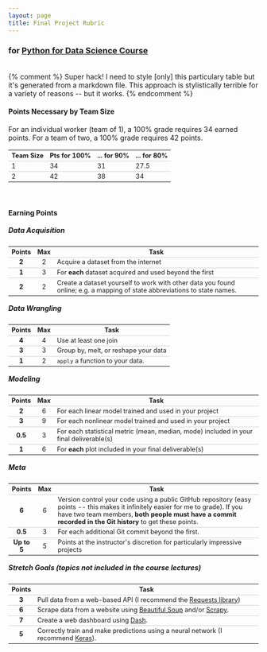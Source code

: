```yaml
---
layout: page
title: Final Project Rubric
---
```

### for [Python for Data Science Course](/courses/pages/python-for-ds-course)
<br>
{% comment %}
Super hack! I need to style [only] this particulary table but it's generated from a markdown file. This approach is stylistically terrible for a variety of reasons -- but it works.
{% endcomment %}
<style>
table th {
  font-size: 0.8em;
}
table td {
  border-top: 1px solid lightgray;
  font-size: 0.8em;
}
h5 {
  margin-top: 1em;
}
</style>

#### Points Necessary by Team Size
For an individual worker (team of 1), a 100% grade requires 34 earned points.
For a team of two, a 100% grade requires 42 points.

Team Size    | Pts for 100%             | ... for 90% | ... for 80%
-------------|--------------------------|-------------|-------------
1            | 34                       | 31          | 27.5
2            | 42                       | 38          | 34

<br>

#### Earning Points

##### Data Acquisition

Points | Max | Task
:-----:|:---:|------
**2**  |  2  | Acquire a dataset from the internet
**1**  |  3  | For **each** dataset acquired and used beyond the first
**2**  |  2  | Create a dataset yourself to work with other data you found online; e.g. a mapping of state abbreviations to state names.

##### Data Wrangling

Points | Max | Task
:-----:|:---:|------
**4**  |  4  | Use at least one join
**3**  |  3  | Group by, melt, or reshape your data
**1**  |  2  | `apply` a function to your data.

##### Modeling

Points | Max | Task
:-----:|:---:|------
**2**  |  6  | For each linear model trained and used in your project
**3**  |  9  | For each nonlinear model trained and used in your project
**0.5**|  3  | For each statistical metric (mean, median, mode) included in your final deliverable(s)
**1**  |  6  | For **each** plot included in your final deliverable(s)

##### Meta

   Points  | Max | Task
:---------:|:---:|------
   **6**   |  6  | Version control your code using a public GitHub repository (easy points -- this makes it infinitely easier for me to grade). If you have two team members, **both people must have a commit recorded in the Git history** to get these points.
  **0.5**  |  3  | For each additional Git commit beyond the first.
**Up to 5**|  5  |  Points at the instructor's discretion for particularly impressive projects

##### Stretch Goals (topics not included in the course lectures)

Points | Task
:-----:|-----
 **3** | Pull data from a web-based API (I recommend the [Requests library](https://requests.readthedocs.io/en/master/#))
 **6** | Scrape data from a website using [Beautiful Soup](https://www.crummy.com/software/BeautifulSoup/bs4/doc/) and/or [Scrapy](https://scrapy.org).
 **7** | Create a web dashboard using [Dash](https://dash.plot.ly).
 **5** | Correctly train and make predictions using a neural network (I recommend [Keras](https://scrapy.org)).
